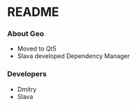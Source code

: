 # README #

### About Geo ###

* Moved to Qt5
* Slava developed Dependency Manager

### Developers ###

* Dmitry
* Slava
